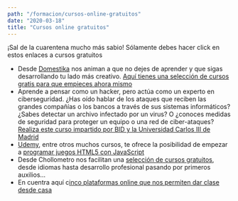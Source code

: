 ```yaml
---
path: "/formacion/cursos-online-gratuitos"
date: "2020-03-18"
title: "Cursos online gratuitos"
---
```


¡Sal de la cuarentena mucho más sabio! Sólamente debes hacer click en estos enlaces a cursos gratuitos

- Desde [Domestika](https://www.domestika.org/quedateencasa) nos animan a que no dejes de aprender y que sigas desarrollando tu lado más creativo. [Aquí tienes una selección de cursos gratis para que empieces ahora mismo](https://www.domestika.org/quedateencasa)
- Aprende a pensar como un hacker, pero actúa como un experto en ciberseguridad. ¿Has oído hablar de los ataques que reciben las grandes compañías o los bancos a través de sus sistemas informáticos? ¿Sabes detectar un archivo infectado por un virus? O ¿conoces medidas de seguridad para proteger un equipo o una red de ciber-ataques? [Realiza este curso impartido por BID y la Universidad Carlos III de Madrid](https://www.edx.org/course/fundamentos-de-ciberseguridad-un-enfoque-practico?source=aw&awc=6798_1584523601_c6b13d680b167b7ecdd20771c8828d16&utm_source=aw&utm_medium=affiliate_partner&utm_content=text-link&utm_term=154750_digidip+UK+and+USA+-+Content)
- [Udemy](https://www.udemy.com/), entre otros muchos cursos, te ofrece la posibilidad de empezar a [programar juegos HTML5 con JavaScript](https://www.udemy.com/course/programa-tus-primeros-juegos-html5-con-javascript/?ranMID=39197&ranEAID=hL3Qp0zRBOc&ranSiteID=hL3Qp0zRBOc-li.31ImocPHqrWI_nq4Y.A&LSNPUBID=hL3Qp0zRBOc&couponCode=YOMEQUEDOENCASA)
- Desde Chollometro nos facilitan una [selección de cursos gratuitos](https://www.chollometro.com/ofertas/cursos-gratuitos-para-quedarse-en-casa-308634?utm_source=tgchmt&utm_medium=referral), desde idiomas hasta desarrollo profesional pasando por primeros auxilios...
- En cuentra aquí c[inco plataformas online que nos permiten dar clase desde casa](https://www.genbeta.com/herramientas/cinco-plataformas-que-nos-permiten-seguir-impartiendo-clases-online)
